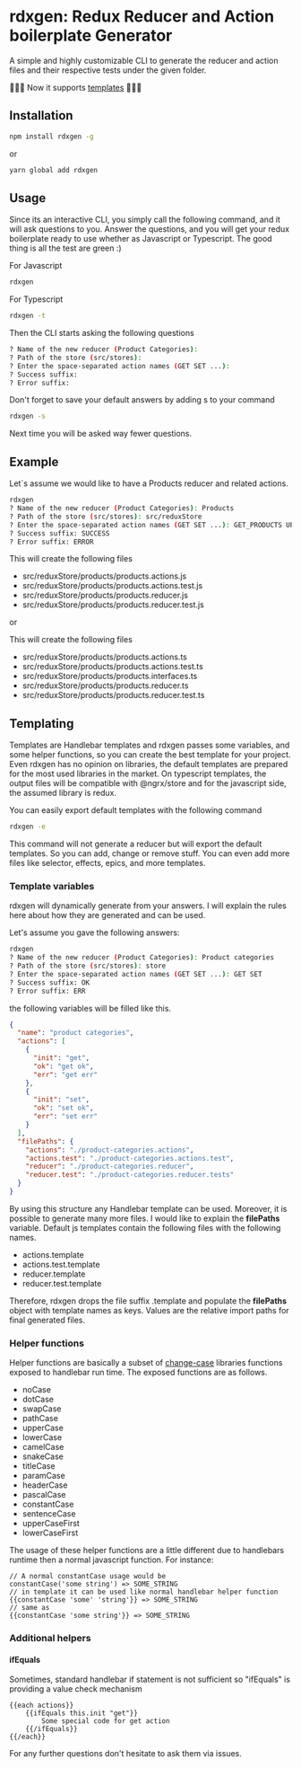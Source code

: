 # rdxgen: Redux Reducer and Action boilerplate Generator

A simple and highly customizable CLI to generate the reducer and action files and their respective tests under the given folder.

🎉🎉🎉 Now it supports [templates](#templating) 🎉🎉🎉

## Installation

```bash
npm install rdxgen -g
```

or

```bash
yarn global add rdxgen
```

## Usage

Since its an interactive CLI, you simply call the following command, and it will ask questions to you. Answer the questions, and you will get your redux boilerplate ready to use whether as Javascript or Typescript. The good thing is all the test are green :)

For Javascript

```bash
rdxgen
```

For Typescript

```bash
rdxgen -t
```

Then the CLI starts asking the following questions

```bash
? Name of the new reducer (Product Categories):
? Path of the store (src/stores):
? Enter the space-separated action names (GET SET ...):
? Success suffix:
? Error suffix:
```

Don't forget to save your default answers by adding s to your command

```bash
rdxgen -s
```

Next time you will be asked way fewer questions.

## Example

Let`s assume we would like to have a Products reducer and related actions.

```bash
rdxgen
? Name of the new reducer (Product Categories): Products
? Path of the store (src/stores): src/reduxStore
? Enter the space-separated action names (GET SET ...): GET_PRODUCTS UPDATE_PRODUCT ADD_PRODUCT DELETE_PRODUCT
? Success suffix: SUCCESS
? Error suffix: ERROR
```

This will create the following files

- src/reduxStore/products/products.actions.js
- src/reduxStore/products/products.actions.test.js
- src/reduxStore/products/products.reducer.js
- src/reduxStore/products/products.reducer.test.js

or

This will create the following files

- src/reduxStore/products/products.actions.ts
- src/reduxStore/products/products.actions.test.ts
- src/reduxStore/products/products.interfaces.ts
- src/reduxStore/products/products.reducer.ts
- src/reduxStore/products/products.reducer.test.ts

## Templating

Templates are Handlebar templates and rdxgen passes some variables, and some helper functions, so you can create the best template for your project. Even rdxgen has no opinion on libraries, the default templates are prepared for the most used libraries in the market. On typescript templates, the output files will be compatible with @ngrx/store and for the javascript side, the assumed library is redux.

You can easily export default templates with the following command

```bash
rdxgen -e
```

This command will not generate a reducer but will export the default templates. So you can add, change or remove stuff. You can even add more files like selector, effects, epics, and more templates.

### Template variables

rdxgen will dynamically generate from your answers. I will explain the rules here about how they are generated and can be used.

Let's assume you gave the following answers:

```bash
rdxgen
? Name of the new reducer (Product Categories): Product categories
? Path of the store (src/stores): store
? Enter the space-separated action names (GET SET ...): GET SET
? Success suffix: OK
? Error suffix: ERR
```

the following variables will be filled like this.

```json
{
  "name": "product categories",
  "actions": [
    {
      "init": "get",    
      "ok": "get ok",    
      "err": "get err"    
    },
    {
      "init": "set",    
      "ok": "set ok",    
      "err": "set err"    
    }
  ],
  "filePaths": {
    "actions": "./product-categories.actions",
    "actions.test": "./product-categories.actions.test",
    "reducer": "./product-categories.reducer",
    "reducer.test": "./product-categories.reducer.tests"
  }
}
```
By using this structure any Handlebar template can be used. Moreover, it is possible to generate many more files. I would like to explain the **filePaths** variable. Default js templates contain the following files with the following names.
 * actions.template
 * actions.test.template
 * reducer.template
 * reducer.test.template

Therefore, rdxgen drops the file suffix .template and populate the **filePaths** object with template names as keys. Values are the relative import paths for final generated files.

### Helper functions
Helper functions are basically a subset of [change-case](https://github.com/blakeembrey/change-case) libraries functions exposed to handlebar run time. The exposed functions are as follows.
 * noCase
 * dotCase
 * swapCase
 * pathCase
 * upperCase
 * lowerCase
 * camelCase
 * snakeCase
 * titleCase
 * paramCase
 * headerCase
 * pascalCase
 * constantCase
 * sentenceCase
 * upperCaseFirst
 * lowerCaseFirst

The usage of these helper functions are a little different due to handlebars runtime then a normal javascript function. For instance:
```
// A normal constantCase usage would be
constantCase('some string') => SOME_STRING
// in template it can be used like normal handlebar helper function
{{constantCase 'some' 'string'}} => SOME_STRING
// same as
{{constantCase 'some string'}} => SOME_STRING
```

### Additional helpers
#### ifEquals
Sometimes, standard handlebar if statement is not sufficient so "ifEquals" is providing a value check mechanism
```
{{each actions}}
    {{ifEquals this.init "get"}}
        Some special code for get action
    {{/ifEquals}}
{{/each}}
```

For any further questions don't hesitate to ask them via issues.
